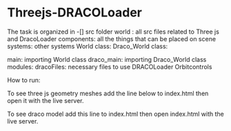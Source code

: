 # Threejs-DRACOLoader

The task is organized in 
-[] src folder
world : all src files related to Three js and DracoLoader
components: all the things that can be placed on scene
systems: other systems
World class: 
Draco_World class:
     
                  
main: importing World class
draco_main: importing Draco_World class
modules:
dracoFiles: necessary files to use DRACOLoader
Orbitcontrols



How to run:


To see three js geometry meshes add the  line below to index.html then open it with the live server.


To see draco model add this line to index.html then open index.html with the live server.
